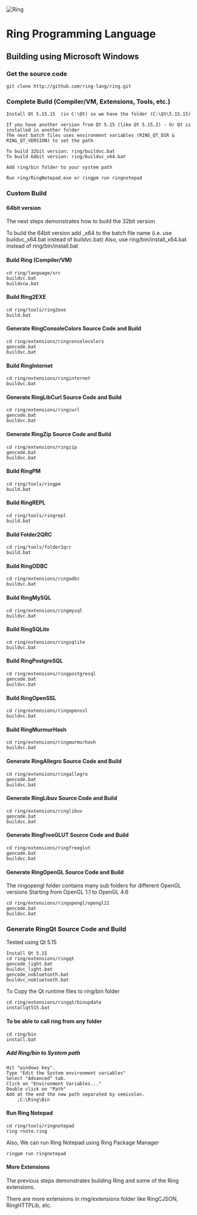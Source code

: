 ![Ring](https://raw.githubusercontent.com/ring-lang/ring/master/marketing/graphics/thering.jpg)

# Ring Programming Language

## Building using Microsoft Windows 

### Get the source code

	git clone http://github.com/ring-lang/ring.git

### Complete Build (Compiler/VM, Extensions, Tools, etc.)

	Install Qt 5.15.15  (in C:\Qt) so we have the folder (C:\Qt\5.15.15)

	If you have another version from Qt 5.15 (like Qt 5.15.2) - Or Qt is installed in another folder 
	The next batch files uses environment variables (RING_QT_DIR & RING_QT_VERSION) to set the path

	To build 32bit version: ring/buildvc.bat
	To build 64bit version: ring/buildvc_x64.bat

	Add ring/bin folder to your system path 

	Run ring/RingNotepad.exe or ringpm run ringnotepad

### Custom Build

#### 64bit version

The next steps demonstrates how to build the 32bit version

To build the 64bit version add _x64 to the batch file name (i.e. use buildvc_x64.bat instead of buildvc.bat)
Also, use ring/bin/install_x64.bat instead of ring/bin/install.bat

#### Build Ring (Compiler/VM)
	
	cd ring/language/src
	buildvc.bat
	buildvcw.bat

#### Build Ring2EXE 

	cd ring/tools/ring2exe
	build.bat 

#### Generate RingConsoleColors Source Code and Build 
	
	cd ring/extensions/ringconsolecolors
	gencode.bat
	buildvc.bat

#### Build RingInternet
	
	cd ring/extensions/ringinternet
	buildvc.bat

#### Generate RingLibCurl Source Code and Build 
	
	cd ring/extensions/ringcurl
	gencode.bat
	buildvc.bat

#### Generate RingZip Source Code and Build 
	
	cd ring/extensions/ringzip
	gencode.bat
	buildvc.bat

#### Build RingPM

	cd ring/tools/ringpm
	build.bat 

#### Build RingREPL

	cd ring/tools/ringrepl
	build.bat 

#### Build Folder2QRC

	cd ring/tools/folder2qrc
	build.bat 
	
#### Build RingODBC
	
	cd ring/extensions/ringodbc
	buildvc.bat

#### Build RingMySQL
	
	cd ring/extensions/ringmysql
	buildvc.bat

#### Build RingSQLite
	
	cd ring/extensions/ringsqlite
	buildvc.bat

#### Build RingPostgreSQL
	
	cd ring/extensions/ringpostgresql
	gencode.bat
	buildvc.bat

#### Build RingOpenSSL
	
	cd ring/extensions/ringopenssl
	buildvc.bat

#### Build RingMurmurHash
	
	cd ring/extensions/ringmurmurhash
	buildvc.bat
	
#### Generate RingAllegro Source Code and Build 
	
	cd ring/extensions/ringallegro
	gencode.bat
	buildvc.bat
	
#### Generate RingLibuv Source Code and Build 
	
	cd ring/extensions/ringlibuv
	gencode.bat
	buildvc.bat

#### Generate RingFreeGLUT Source Code and Build 
	
	cd ring/extensions/ringfreeglut
	gencode.bat
	buildvc.bat

#### Generate RingOpenGL Source Code and Build 

The ringopengl folder contains many sub folders for different OpenGL versions
Starting from OpenGL 1.1 to OpenGL 4.6
	
	cd ring/extensions/ringopengl/opengl21
	gencode.bat
	buildvc.bat
	
### Generate RingQt Source Code and Build

Tested using Qt 5.15

	Install Qt 5.15
	cd ring/extensions/ringqt
	gencode_light.bat
	buildvc_light.bat
	gencode_nobluetooth.bat
	buildvc_nobluetooth.bat

To Copy the Qt runtime files to ring/bin folder

	cd ring/extensions/ringqt/binupdate
	installqt515.bat


#### To be able to call ring from any folder 
	
	cd ring/bin
	install.bat
	
##### Add Ring/bin to System path

	Hit "windows key".
	Type "Edit the System environment variables"
	Select "Advanced" tab.
	Click on "Environment Variables..."
	Double click on "Path"
	Add at the end the new path separated by semicolon. 
		;C:\Ring\Bin
	
#### Run Ring Notepad
	
	cd ring/tools/ringnotepad
	ring rnote.ring

Also, We can run Ring Notepad using Ring Package Manager

	ringpm run ringnotepad

#### More Extensions

The previous steps demonstrates building Ring and some of the Ring extensions.

There are more extensions in ring/extensions folder like RingCJSON, RingHTTPLib, etc.
